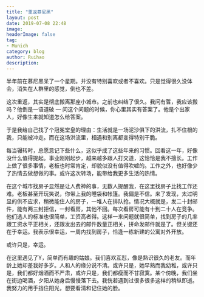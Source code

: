 ```yaml
---
title: "重返慕尼黑"
layout: post
date: 2019-07-08 22:48
image: 
headerImage: false
tag:
- Munich
category: blog
author: Ruihao
description: 
---
```


<div class="breaker"></div>

半年前在慕尼黑呆了一个星期。并没有特别喜欢或者不喜欢。只是觉得很久没体会，消失在人群里的感觉，倒也不差。

这次重返，其实是彻底搬离那座小城市。之前也纠结了很久。我问有晢，我应该搬吗？他倒是一语道破 — 问这个问题的时候，你心里其实有答案了。他是个出家人，好像生来就知道怎么给答案。

于是我给自己找了个冠冕堂皇的理由：生活就是一场泥沙俱下的洪流，扎不住根的我，只能被冲走。而在这场洪流里，相遇和别离都变得特别干脆。

每当辗转时，总愿意记下些什么，这似乎成了这些年来的习惯。回看这一年，好像没什么值得提起。事业刚刚起步，越来越多跟人打交道，这恰恰是我不擅长。工作上做了很多事情，老板也时常肯定，却貌似没有值得吹嘘的。工作之外，也好像少了热情去做想做的事。或许这次转场，能带给我更多生活的热情。

在这个城市找房子显然是让人费神的事，无数人提醒我，在这里找房子比找工作还难。老板甚至开玩笑说，你带上我的睡袋和帐篷。我偏是不信。来了发现，太过明显的供不应求，稍微能住人的房子，一堆人在排队抢。情况大概就是，发二十封邮件，能有两三封拒信，一封看房，其他不回。每次看房可能有十到二十人在竞争。他们选人的标准也很简单，工资高者得。这样一来问题就很简单，找到房子的几率跟工资水平正相关，还跟发出去的邮件数量正相关，拼命发邮件就是了。但关键还在于幸运。我表示很幸运，一周内找到房子，恰逢一栋新建的公寓对外开放。

或许只是，幸运。

在这里遇见了Y，简单而有趣的姑娘。我们喜欢互怼，像是熟识很久的老友。而年龄上她却差我好多岁。人和人的缘分说不清。或许只是，她早熟而我幼稚，或许只是，我们都好烟酒而不严肃，或许只是，我们都瘦而不甘寂寞。某个傍晚，我们坐在街边喝酒，夕阳从她身后慢慢落下去。我恍若遇到过很多很多这样的稍纵即逝。我努力的用手挡住阳光，想要看清和记住她的脸。

<div class="breaker"></div>
